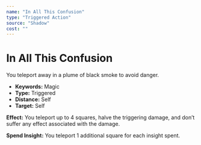 ```yaml
---
name: "In All This Confusion"
type: "Triggered Action"
source: "Shadow"
cost: ""
---
```


# In All This Confusion

You teleport away in a plume of black smoke to avoid danger.

- **Keywords:** Magic
- **Type:** Triggered
- **Distance:** Self
- **Target:** Self

**Effect:** You teleport up to 4 squares, halve the triggering damage, and don’t suffer any effect associated with the damage.

**Spend Insight:** You teleport 1 additional square for each insight spent.
